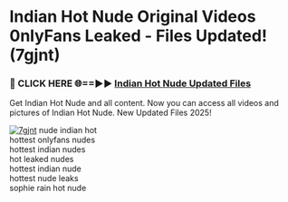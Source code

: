 # Indian Hot Nude Original Videos 0nlyFans Leaked - Files Updated! (7gjnt)

<h3>🔴 CLICK HERE 🌐==►► <a href="https://tinyurl.com/52m3yx9h" rel="nofollow">Indian Hot Nude Updated Files</a></h3>

Get Indian Hot Nude and all content. Now you can access all videos and pictures of Indian Hot Nude. New Updated Files 2025!

[![7gjnt](https://i.imgur.com/TnHtlc8.gif)](https://tinyurl.com/52m3yx9h)
nude indian hot<br>
hottest onlyfans nudes<br>
hottest indian nudes<br>
hot leaked nudes<br>
hottest indian nude<br>
hottest nude leaks<br>
sophie rain hot nude